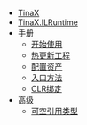 - [TinaX](/zh-Hans/#tinax)
- [TinaX.ILRuntime](/zh-Hans/ilruntime/README)
- 手册
    - [开始使用](/zh-Hans/ilruntime/manual/get-started)
    - [热更新工程](/zh-Hans/ilruntime/manual/hot-update-project)
    - [配置资产](/zh-Hans/ilruntime/manual/conf-asset)
    - [入口方法](/zh-Hans/ilruntime/manual/entry-method)
    - [CLR绑定](/zh-Hans/ilruntime/manual/clr-bind)
- 高级
    - [可空引用类型](/zh-Hans/ilruntime/advanced/nullable)
    